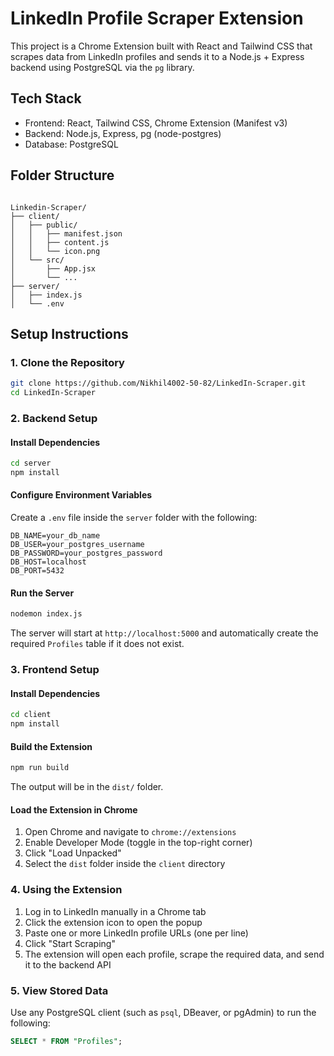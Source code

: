 # LinkedIn Profile Scraper Extension

This project is a Chrome Extension built with React and Tailwind CSS that scrapes data from LinkedIn profiles and sends it to a Node.js + Express backend using PostgreSQL via the `pg` library.

## Tech Stack

- Frontend: React, Tailwind CSS, Chrome Extension (Manifest v3)
- Backend: Node.js, Express, pg (node-postgres)
- Database: PostgreSQL

## Folder Structure

```

Linkedin-Scraper/
├── client/
│   ├── public/
│   │   ├── manifest.json
│   │   ├── content.js
│   │   └── icon.png
│   └── src/
│       ├── App.jsx
│       └── ...
├── server/
│   ├── index.js
│   └── .env

````

## Setup Instructions

### 1. Clone the Repository

```bash
git clone https://github.com/Nikhil4002-50-82/LinkedIn-Scraper.git
cd LinkedIn-Scraper
````

### 2. Backend Setup

#### Install Dependencies

```bash
cd server
npm install
```

#### Configure Environment Variables

Create a `.env` file inside the `server` folder with the following:

```
DB_NAME=your_db_name
DB_USER=your_postgres_username
DB_PASSWORD=your_postgres_password
DB_HOST=localhost
DB_PORT=5432
```

#### Run the Server

```bash
nodemon index.js
```

The server will start at `http://localhost:5000` and automatically create the required `Profiles` table if it does not exist.

### 3. Frontend Setup

#### Install Dependencies

```bash
cd client
npm install
```

#### Build the Extension

```bash
npm run build
```

The output will be in the `dist/` folder.

#### Load the Extension in Chrome

1. Open Chrome and navigate to `chrome://extensions`
2. Enable Developer Mode (toggle in the top-right corner)
3. Click "Load Unpacked"
4. Select the `dist` folder inside the `client` directory

### 4. Using the Extension

1. Log in to LinkedIn manually in a Chrome tab
2. Click the extension icon to open the popup
3. Paste one or more LinkedIn profile URLs (one per line)
4. Click "Start Scraping"
5. The extension will open each profile, scrape the required data, and send it to the backend API

### 5. View Stored Data

Use any PostgreSQL client (such as `psql`, DBeaver, or pgAdmin) to run the following:

```sql
SELECT * FROM "Profiles";
```

